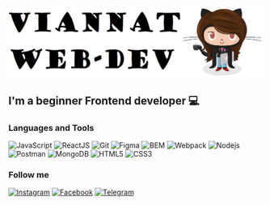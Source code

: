 [![Header](https://github.com/Maria-webdev/Maria-webdev/blob/main/assets/Capture.JPG)](https://github.com/Maria-webdev)

## I'm a beginner Frontend developer :computer:

### Languages and Tools

![JavaScript](https://img.shields.io/badge/-JavaScript-090909?style=for-the-badge&logo=JavaScript&logoColor=47C5FB)
![ReactJS](https://img.shields.io/badge/-React-090909?style=for-the-badge&logo=React&logoColor=47C5FB)
![Git](https://img.shields.io/badge/-Git-090909?style=for-the-badge&logo=Git&logoColor=47C5FB)
![Figma](https://img.shields.io/badge/-Figma-090909?style=for-the-badge&logo=Figma&logoColor=47C5FB)
![BEM](https://img.shields.io/badge/-BEM-090909?style=for-the-badge&logo=BEM&logoColor=47C5FB)
![Webpack](https://img.shields.io/badge/-Webpack-090909?style=for-the-badge&logo=Webpack&logoColor=47C5FB)
![Nodejs](https://img.shields.io/badge/-Nodejs-090909?style=for-the-badge&logo=Node.js&logoColor=47C5FB)
![Postman](https://img.shields.io/badge/-Postman-090909?style=for-the-badge&logo=Postman&logoColor=47C5FB)
![MongoDB](https://img.shields.io/badge/-MongoDB-090909?style=for-the-badge&logo=MongoDB&logoColor=47C5FB)
![HTML5](https://img.shields.io/badge/-HTML5-090909?style=for-the-badge&logo=HTML5&logoColor=47C5FB)
![CSS3](https://img.shields.io/badge/-CSS3-090909?style=for-the-badge&logo=CSS3&logoColor=47C5FB)

### Follow me

[![Instagram](https://img.shields.io/badge/-Instagram-090909?style=for-the-badge&logo=Instagram&logoColor=47C5FB)](https://www.instagram.com/8_mari_a/)
[![Facebook](https://img.shields.io/badge/-Facebook-090909?style=for-the-badge&logo=Facebook&logoColor=47C5FB)](https://www.facebook.com/profile.php?id=100006475123020)
[![Telegram](https://img.shields.io/badge/-Telegram-090909?style=for-the-badge&logo=Telegram&logoColor=47C5FB)](https://t.me/viannat)
